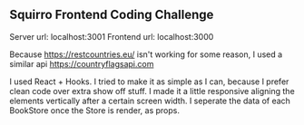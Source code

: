 ## Squirro Frontend Coding Challenge

Server url: localhost:3001
Frontend url: localhost:3000

Because https://restcountries.eu/ isn't working for some reason, I used a similar api https://countryflagsapi.com

I used React + Hooks. I tried to make it as simple as I can, because I prefer clean code over extra show off stuff.
I made it a little responsive aligning the elements vertically after a certain screen width. I seperate the data of each BookStore once the Store is render, as props.
